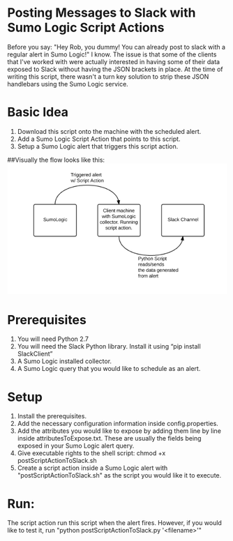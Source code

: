 # Posting Messages to Slack with Sumo Logic Script Actions

Before you say: "Hey Rob, you dummy! You can already post to slack with a regular alert in Sumo Logic!" I know. The issue is that some of the clients that I've worked with were actually interested in having some of their data exposed to Slack without having the JSON brackets in place. At the time of writing this script, there wasn't a turn key solution to strip these JSON handlebars using the Sumo Logic service.

# Basic Idea

1.	Download this script onto the machine with the scheduled alert.
2.	Add a Sumo Logic Script Action that points to this script.
3.	Setup a Sumo Logic alert that triggers this script action.

##Visually the flow looks like this:
 ![alt tag](https://github.com/RobsRepo/SumoLogic-Script-Action-To-Slack/blob/master/overview.png)
 
# Prerequisites
1.	You will need Python 2.7
2.	You will need the Slack Python library. Install it using “pip install SlackClient”
3.	A Sumo Logic installed collector.
4.	A Sumo Logic query that you would like to schedule as an alert.

# Setup
1.	Install the prerequisites.
2.	Add the necessary configuration information inside config.properties.
3.	Add the attributes you would like to expose by adding them line by line inside attributesToExpose.txt. These are usually the fields being exposed in your Sumo Logic alert query.
4.	Give executable rights to the shell script: chmod +x postScriptActionToSlack.sh
5.	Create a script action inside a Sumo Logic alert with "postScriptActionToSlack.sh" as the script you would like it to execute.

# Run:
The script action run this script when the alert fires.
However, if you would like to test it, run "python postScriptActionToSlack.py '\<filename\>'"

